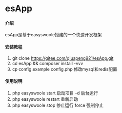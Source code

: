 # esApp

#### 介绍
esApp是基于easyswoole搭建的一个快速开发框架

#### 安装教程

1. git clone https://gitee.com/qiuapeng921/esApp.git
2. cd esApp && composer install -vvv
3. cp config.example config.php 修改mysql和redis配置

#### 使用说明

1. php easyswoole start 启动项目 -d 后台运行
2. php easyswoole restart 重新启动
3. php easyswoole stop 停止运行 force 强制停止